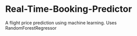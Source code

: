 # Real-Time-Booking-Predictor
A flight price prediction using machine learning. Uses RandomForestRegressor 
